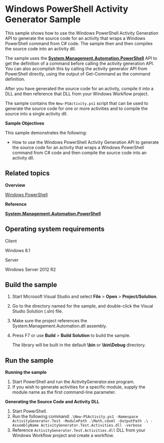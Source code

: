 Windows PowerShell Activity Generator Sample
============================================

This sample shows how to use the Windows PowerShell Activity Generation API to generate the source code for an activity that wraps a Windows PowerShell command from C\# code. The sample then and then compiles the source code into an activity dll.

The sample uses the [**System.Management.Automation.PowerShell**](http://msdn.microsoft.com/en-us/library/windows/desktop/ms569889) API to get the definition of a command before calling the activity generation API. You can also accomplish this by calling the activity generator API from PowerShell directly, using the output of Get-Command as the command definition.

After you have generated the source code for an activity, compile it into a DLL and then reference that DLL from your Windows Workflow project.

The sample contains the `New-PSActivity.ps1` script that can be used to generate the source code for one or more activities and to compile the source into a single activity dll.

**Sample Objectives**

This sample demonstrates the following:

-   How to use the Windows PowerShell Activity Generation API to generate the source code for an activity that wraps a Windows PowerShell command from C\# code and then compile the source code into an activity dll.

Related topics
--------------

**Overview**

[Windows PowerShell](http://go.microsoft.com/fwlink/p/?linkid=178145)

**Reference**

[**System.Management.Automation.PowerShell**](http://msdn.microsoft.com/en-us/library/windows/desktop/ms569889)

Operating system requirements
-----------------------------

Client

Windows 8.1

Server

Windows Server 2012 R2

Build the sample
----------------

1.  Start Microsoft Visual Studio and select **File** \> **Open** \> **Project/Solution**.
2.  Go to the directory named for the sample, and double-click the Visual Studio Solution (.sln) file.
3.  Make sure the project references the System.Management.Automation.dll assembly.
4.  Press F7 or use **Build** \> **Build Solution** to build the sample.

    The library will be built in the default **\\bin** or **\\bin\\Debug** directory.

Run the sample
--------------

**Running the sample**

1.  Start PowerShell and run the ActivityGenerator.exe program.
2.  If you wish to generate activities for a specific module, supply the module name as the first command-line parameter.

**Generating the Source Code and Activity DLL**

1.  Start PowerShell.
2.  Run the following command: .`\New-PSActivity.ps1 -Namespace ActivityGenerator.Test -ModulePath .\Math.cdxml -OutputPath .\ -AssemblyName ActivityGenerator.Test.Activities.dll -verbose`
3.  Reference `ActivityGenerator.Test.Activities.dll` DLL from your Windows Workflow project and create a workflow.

